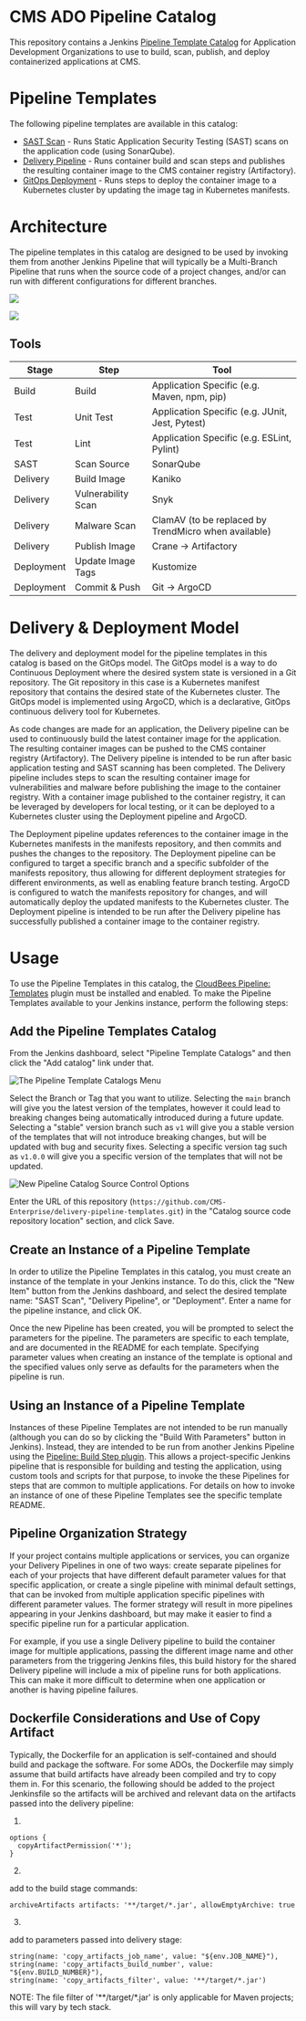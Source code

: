 # CMS ADO Pipeline Catalog

This repository contains a Jenkins [Pipeline Template Catalog](https://docs.cloudbees.com/docs/cloudbees-ci/latest/pipeline-templates-user-guide/) for Application Development Organizations to use to build, scan, publish, and deploy containerized applications at CMS.

# Pipeline Templates

The following pipeline templates are available in this catalog:

* [SAST Scan](./templates/sast/README.md) - Runs Static Application Security Testing (SAST) scans on the application code (using SonarQube).
* [Delivery Pipeline](./templates/delivery/README.md) - Runs container build and scan steps and publishes the resulting container image to the CMS container registry (Artifactory).
* [GitOps Deployment](./templates/deployment/README.md) - Runs steps to deploy the container image to a Kubernetes cluster by updating the image tag in Kubernetes manifests.

# Architecture

The pipeline templates in this catalog are designed to be used by invoking them from another Jenkins Pipeline that will typically be a Multi-Branch Pipeline that runs when the source code of a project changes, and/or can run with different configurations for different branches.

![](./static/images/Jenkins%20Delivery%20Pipelines%20-%20Architecture.png)

![](./static/images/Jenkins%20Delivery%20Pipelines%20-%20Sequence.png)

## Tools

| Stage      | Step               | Tool                                                 |
|------------|--------------------|------------------------------------------------------|
| Build      | Build              | Application Specific (e.g. Maven, npm, pip)          |
| Test       | Unit Test          | Application Specific (e.g. JUnit, Jest, Pytest)      |
| Test       | Lint               | Application Specific (e.g. ESLint, Pylint)           |
| SAST       | Scan Source        | SonarQube                                            |
| Delivery   | Build Image        | Kaniko                                               |
| Delivery   | Vulnerability Scan | Snyk                                                 |
| Delivery   | Malware Scan       | ClamAV (to be replaced by TrendMicro when available) |
| Delivery   | Publish Image      | Crane -> Artifactory                                 |
| Deployment | Update Image Tags  | Kustomize                                            |
| Deployment | Commit & Push      | Git -> ArgoCD                                        |

# Delivery & Deployment Model

The delivery and deployment model for the pipeline templates in this catalog is based on the GitOps model. The GitOps model is a way to do Continuous Deployment where the desired system state is versioned in a Git repository. The Git repository in this case is a Kubernetes manifest repository that contains the desired state of the Kubernetes cluster. The GitOps model is implemented using ArgoCD, which is a declarative, GitOps continuous delivery tool for Kubernetes.

As code changes are made for an application, the Delivery pipeline can be used to continuously build the latest container image for the application. The resulting container images can be pushed to the CMS container registry (Artifactory). The Delivery pipeline is intended to be run after basic application testing and SAST scanning has been completed. The Delivery pipeline includes steps to scan the resulting container image for vulnerabilities and malware before publishing the image to the container registry. With a container image published to the container registry, it can be leveraged by developers for local testing, or it can be deployed to a Kubernetes cluster using the Deployment pipeline and ArgoCD.

The Deployment pipeline updates references to the container image in the Kubernetes manifests in the manifests repository, and then commits and pushes the changes to the repository. The Deployment pipeline can be configured to target a specific branch and a specific subfolder of the manifests repository, thus allowing for different deployment strategies for different environments, as well as enabling feature branch testing. ArgoCD is configured to watch the manifests repository for changes, and will automatically deploy the updated manifests to the Kubernetes cluster. The Deployment pipeline is intended to be run after the Delivery pipeline has successfully published a container image to the container registry.

# Usage

To use the Pipeline Templates in this catalog, the [CloudBees Pipeline: Templates](https://docs.cloudbees.com/plugins/ci/cloudbees-workflow-template) plugin must be installed and enabled. To make the Pipeline Templates available to your Jenkins instance, perform the following steps:

## Add the Pipeline Templates Catalog

From the Jenkins dashboard, select "Pipeline Template Catalogs" and then click the "Add catalog" link under that.

![The Pipeline Template Catalogs Menu](./static/images/Pipeline%20Template%20Catalogs%20-%20Add.png)

Select the Branch or Tag that you want to utilize. Selecting the `main` branch will give you the latest version of the templates, however it could lead to breaking changes being automatically introduced during a future update. Selecting a "stable" version branch such as `v1` will give you a stable version of the templates that will not introduce breaking changes, but will be updated with bug and security fixes. Selecting a specific version tag such as `v1.0.0` will give you a specific version of the templates that will not be updated.

![New Pipeline Catalog Source Control Options](./static/images/Catalog%20Source%20Control%20Options.png)

Enter the URL of this repository (`https://github.com/CMS-Enterprise/delivery-pipeline-templates.git`) in the "Catalog source code repository location" section, and click Save.

## Create an Instance of a Pipeline Template

In order to utilize the Pipeline Templates in this catalog, you must create an instance of the template in your Jenkins instance. To do this, click the "New Item" button from the Jenkins dashboard, and select the desired template name: "SAST Scan", "Delivery Pipeline", or "Deployment". Enter a name for the pipeline instance, and click OK.

Once the new Pipeline has been created, you will be prompted to select the parameters for the pipeline. The parameters are specific to each template, and are documented in the README for each template. Specifying parameter values when creating an instance of the template is optional and the specified values only serve as defaults for the parameters when the pipeline is run.

## Using an Instance of a Pipeline Template

Instances of these Pipeline Templates are not intended to be run manually (although you can do so by clicking the "Build With Parameters" button in Jenkins). Instead, they are intended to be run from another Jenkins Pipeline using the [Pipeline: Build Step plugin](https://plugins.jenkins.io/pipeline-build-step/). This allows a project-specific Jenkins pipeline that is responsible for building and testing the application, using custom tools and scripts for that purpose, to invoke the these Pipelines for steps that are common to multiple applications. For details on how to invoke an instance of one of these Pipeline Templates see the specific template README.

## Pipeline Organization Strategy

If your project contains multiple applications or services, you can organize your Delivery Pipelines in one of two ways: create separate pipelines for each of your projects that have different default parameter values for that specific application, or create a single pipeline with minimal default settings, that can be invoked from multiple application specific pipelines with different parameter values. The former strategy will result in more pipelines appearing in your Jenkins dashboard, but may make it easier to find a specific pipeline run for a particular application.

For example, if you use a single Delivery pipeline to build the container image for multiple applications, passing the different image name and other parameters from the triggering Jenkins files, this build history for the shared Delivery pipeline will include a mix of pipeline runs for both applications. This can make it more difficult to determine when one application or another is having pipeline failures.

## Dockerfile Considerations and Use of Copy Artifact

Typically, the Dockerfile for an application is self-contained and should build and package the software. For some ADOs, the Dockerfile may simply assume that build artifacts have already been compiled and try to copy them in. For this scenario, the following should be added to the project Jenkinsfile so the artifacts will be archived and relevant data on the artifacts passed into the delivery pipeline:

1.
```
options {
  copyArtifactPermission('*');
}
```

2.
add to the build stage commands:
```
archiveArtifacts artifacts: '**/target/*.jar', allowEmptyArchive: true
```

3.
add to parameters passed into delivery stage:
```
string(name: 'copy_artifacts_job_name', value: "${env.JOB_NAME}"),
string(name: 'copy_artifacts_build_number', value: "${env.BUILD_NUMBER}"),
string(name: 'copy_artifacts_filter', value: '**/target/*.jar')
```
NOTE: The file filter of '**/target/*.jar' is only applicable for Maven projects; this will vary by tech stack.